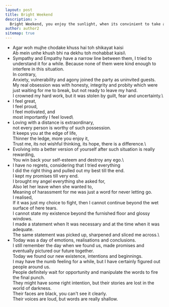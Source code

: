 ```yaml
---
layout: post
title: Bright Weekend
description: >
  Bright Weekend, you enjoy the sunlight, when its convinient to take a break
author: author2
sitemap: true
---
```


- Agar woh mujhe chodake khuss hai toh shikayat kaisi\
  Ab mein unhe khush bhi na dekhu toh mohabbat kaisi\
- Sympathy and Empathy have a narrow line between them, I tried to understand it for a while. Because none of them were kind enough to interfere in this situation.\
  In contrary,\
  Anxiety, vulnerability and agony joined the party as uninvited guests.\
  My real obsession was with honesty, integrity and probity which were just waiting for me to break, but not ready to leave my hand.\
  I crowned my hard work, but it was stolen by guilt, fear and uncertainty.\
- I feel great,\
  I feel proud,\
  I feel motivated, and\
  most importantly I feel loved\
- Loving with a distance is extraordinary,\
  not every person is worthy of such possession.\
  It keeps you at the edge of life,\
  Thinner the ledge, more you enjoy it,\
  Trust me, its not wishful thinking, its hope, there is a difference.\
- Evolving into a better version of yourself after such situation is really rewarding,\
  You win back your self-esteem and destroy any ego.\
- I have no regrets, considering that I tried everything\
  I did the right thing and pulled out my best till the end.\
  I kept my promises till very end.\
  I brought my angel everything she asked for,\
  Also let her leave when she wanted to,\
  Meaning of harassment for me was just a word for never letting go.\
  I realised,\
  If it was just my choice to fight, then I cannot continue beyond the wet surface of here tears.\
  I cannot state my existence beyond the furnished floor and glossy windows.\
  I made a statement when It was necessary and at the time when it was adequate.\
  The same statement was picked up, sharpened and sliced me across.\
- Today was a day of emotions, realisations and conclusions.\
  I still remember the day when we found us, made promises and eventually pictured our future together.\
  Today we found our new existence, intentions and beginnings.\
  I may have the numb feeling for a while, but I have certainly figured out people around us.\
  People definitely wait for opportunity and manipulate the words to fire the final punch.\
  They might have some right intention, but their stories are lost in the world of darkness.\
  Their faces are black, you can't see it clearly.\
  Their voices are loud, but words are really shallow.
